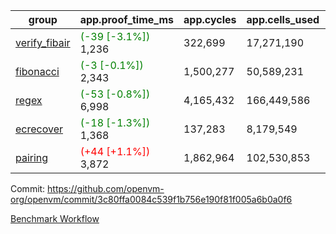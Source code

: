 | group | app.proof_time_ms | app.cycles | app.cells_used | leaf.proof_time_ms | leaf.cycles | leaf.cells_used |
| -- | -- | -- | -- | -- | -- | -- |
| [verify_fibair](https://github.com/openvm-org/openvm/blob/benchmark-results/benchmarks-pr/1881/verify_fibair-3c80ffa0084c539f1b756e190f81f005a6b0a0f6.md) |<span style='color: green'>(-39 [-3.1%])</span> 1,236 |  322,699 |  17,271,190 |- | - | - |
| [fibonacci](https://github.com/openvm-org/openvm/blob/benchmark-results/benchmarks-pr/1881/fibonacci-3c80ffa0084c539f1b756e190f81f005a6b0a0f6.md) |<span style='color: green'>(-3 [-0.1%])</span> 2,343 |  1,500,277 |  50,589,231 |- | - | - |
| [regex](https://github.com/openvm-org/openvm/blob/benchmark-results/benchmarks-pr/1881/regex-3c80ffa0084c539f1b756e190f81f005a6b0a0f6.md) |<span style='color: green'>(-53 [-0.8%])</span> 6,998 |  4,165,432 |  166,449,586 |- | - | - |
| [ecrecover](https://github.com/openvm-org/openvm/blob/benchmark-results/benchmarks-pr/1881/ecrecover-3c80ffa0084c539f1b756e190f81f005a6b0a0f6.md) |<span style='color: green'>(-18 [-1.3%])</span> 1,368 |  137,283 |  8,179,549 |- | - | - |
| [pairing](https://github.com/openvm-org/openvm/blob/benchmark-results/benchmarks-pr/1881/pairing-3c80ffa0084c539f1b756e190f81f005a6b0a0f6.md) |<span style='color: red'>(+44 [+1.1%])</span> 3,872 |  1,862,964 |  102,530,853 |- | - | - |


Commit: https://github.com/openvm-org/openvm/commit/3c80ffa0084c539f1b756e190f81f005a6b0a0f6

[Benchmark Workflow](https://github.com/openvm-org/openvm/actions/runs/16375906656)
